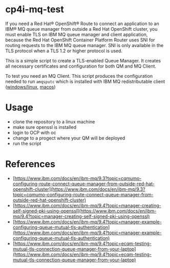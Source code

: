 # cp4i-mq-test
If you need a Red Hat® OpenShift® Route to connect an application to an IBM® MQ queue manager from outside a Red Hat OpenShift cluster, you must enable TLS on IBM MQ queue manager and client application, because the Red Hat OpenShift Container Platform Router uses SNI for routing requests to the IBM MQ queue manager. SNI is only available in the TLS protocol when a TLS 1.2 or higher protocol is used. 

This is a simple script to create a TLS-enabled Queue Manager. It creates all necessary certificates and configuration for both QM and MQ Client.

To test you need an MQ Client. This script produces the configuration needed to run ```amqsputc``` which is installed with IBM MQ redistributable client ([windows/linux](https://ibm.biz/mq94redistclients), [macos](https://developer.ibm.com/tutorials/mq-macos-dev/))

# Usage
* clone the repository to a linux machine
* make sure openssl is installed
* login to OCP with oc
* change to a progect where your QM will be deployed
* run the script


# References
* [https://www.ibm.com/docs/en/ibm-mq/9.3?topic=cqmumo-configuring-route-connect-queue-manager-from-outside-red-hat-openshift-cluster](https://www.ibm.com/docs/en/ibm-mq/9.3?topic=cqmumo-configuring-route-connect-queue-manager-from-outside-red-hat-openshift-cluster)
* [https://www.ibm.com/docs/en/ibm-mq/9.4?topic=manager-creating-self-signed-pki-using-openssl](https://www.ibm.com/docs/en/ibm-mq/9.4?topic=manager-creating-self-signed-pki-using-openssl)
* [https://www.ibm.com/docs/en/ibm-mq/9.4?topic=manager-example-configuring-queue-mutual-tls-authentication](https://www.ibm.com/docs/en/ibm-mq/9.4?topic=manager-example-configuring-queue-mutual-tls-authentication)
* [https://www.ibm.com/docs/en/ibm-mq/9.4?topic=ecqm-testing-mutual-tls-connection-queue-manager-from-your-laptop](https://www.ibm.com/docs/en/ibm-mq/9.4?topic=ecqm-testing-mutual-tls-connection-queue-manager-from-your-laptop)
